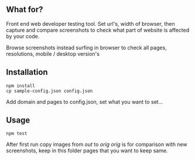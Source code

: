## What for? ##

Front end web developer testing tool.
Set url's, width of browser, then capture and compare screenshots to check what part of website is affected by your code. 

Browse screenshots instead surfing in browser to check all pages, resolutions, mobile / desktop version's 

## Installation ## 

```
npm install
cp sample-config.json config.json
```

Add domain and pages to config.json, set what you want to set...

## Usage ##

`npm test`

After first run copy images from *out* to *orig*
*orig* is for comparison with new screenshots, keep in this folder pages that you want to keep same.
